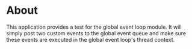 # About

This application provides a test for the global event loop module. It will
simply post two custom events to the global event queue and make sure these
events are executed in the global event loop's thread context.
